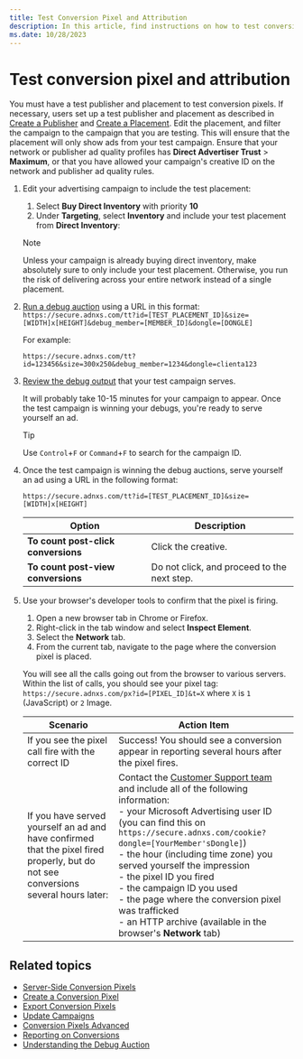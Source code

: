 ```yaml
---
title: Test Conversion Pixel and Attribution
description: In this article, find instructions on how to test conversion pixels using a test publisher and placement.
ms.date: 10/28/2023
---
```


# Test conversion pixel and attribution

You must have a test publisher and placement to test conversion pixels. If necessary, users set up a test publisher and placement as described in [Create a Publisher](create-a-publisher.md) and [Create a Placement](create-a-placement.md). Edit the placement, and filter the campaign to the campaign that you are testing. This will ensure that the placement will only show ads from your test campaign. Ensure that your network or publisher ad quality profiles has **Direct Advertiser Trust** > **Maximum**, or that you have allowed your campaign's creative ID on the network and publisher ad quality rules.

1. Edit your advertising campaign to include the test placement:
    1. Select **Buy Direct Inventory** with priority **10**
    1. Under **Targeting**, select **Inventory** and include your test placement from **Direct Inventory**:

    > [!NOTE]
    > Unless your campaign is already buying direct inventory, make absolutely sure to only include your test placement. Otherwise, you run the risk of delivering across your entire network instead of a single placement.

1. [Run a debug auction](understanding-the-debug-auction.md) using a URL in this format: `https://secure.adnxs.com/tt?id=[TEST_PLACEMENT_ID]&size=[WIDTH]x[HEIGHT]&debug_member=[MEMBER_ID]&dongle=[DONGLE]`

    For example:

    ```
    https://secure.adnxs.com/tt?id=123456&size=300x250&debug_member=1234&dongle=clienta123
    ```

1. [Review the debug output](understanding-the-debug-auction.md) that your test campaign serves.

    It will probably take 10-15 minutes for your campaign to appear. Once the test campaign is winning your debugs, you're ready to serve yourself an ad.

    > [!TIP]
    > Use `Control`+`F` or `Command`+`F` to search for the campaign ID.

1. Once the test campaign is winning the debug auctions, serve yourself an ad using a URL in the following format:

    `https://secure.adnxs.com/tt?id=[TEST_PLACEMENT_ID]&size=[WIDTH]x[HEIGHT]`

    | Option | Description |
    |---|---|
    | **To count post-click conversions** | Click the creative. |
    | **To count post-view conversions** | Do not click, and proceed to the next step. |

1. Use your browser's developer tools to confirm that the pixel is firing.
    1. Open a new browser tab in Chrome or Firefox.
    1. Right-click in the tab window and select **Inspect Element**.
    1. Select the **Network** tab.
    1. From the current tab, navigate to the page where the conversion pixel is placed.

    You will see all the calls going out from the browser to various servers. Within the list of calls, you should see your pixel tag: `https://secure.adnxs.com/px?id=[PIXEL_ID]&t=X` where `X` is `1` (JavaScript) or `2` Image.

    | Scenario | Action Item |
    |---|---|
    | If you see the pixel call fire with the correct ID | Success! You should see a conversion appear in reporting several hours after the pixel fires. |
    | If you have served yourself an ad and have confirmed that the pixel fired properly, but do not see conversions several hours later: | Contact the [Customer Support team](https://help.xandr.com) and include all of the following information: <br> - your Microsoft Advertising user ID (you can find this on `https://secure.adnxs.com/cookie?dongle=[YourMember'sDongle]`) <br> - the hour (including time zone) you served yourself the impression <br> - the pixel ID you fired <br> - the campaign ID you used <br> - the page where the conversion pixel was trafficked <br> - an HTTP archive (available in the browser's **Network** tab) |

## Related topics

- [Server-Side Conversion Pixels](server-side-conversion-pixels.md)
- [Create a Conversion Pixel](create-a-conversion-pixel.md)
- [Export Conversion Pixels](export-conversion-pixels.md)
- [Update Campaigns](update-campaigns.md)
- [Conversion Pixels Advanced](conversion-pixels-advanced.md)
- [Reporting on Conversions](reporting-on-conversions.md)
- [Understanding the Debug Auction](understanding-the-debug-auction.md)
